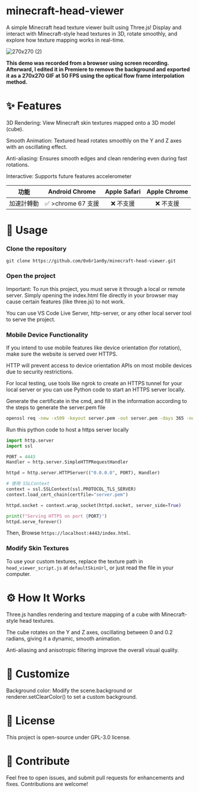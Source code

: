 # minecraft-head-viewer
A simple Minecraft head texture viewer built using Three.js! Display and interact with Minecraft-style head textures in 3D, rotate smoothly, and explore how texture mapping works in real-time.

![270x270 (2)](https://github.com/user-attachments/assets/eb446fec-8ce8-48d3-92d3-df1db1bc73ec)

**This demo was recorded from a browser using screen recording. Afterward, I edited it in Premiere to remove the background and exported it as a 270x270 GIF at 50 FPS using the optical flow frame interpolation method.**

# ✨ Features
3D Rendering: View Minecraft skin textures mapped onto a 3D model (cube).

Smooth Animation: Textured head rotates smoothly on the Y and Z axes with an oscillating effect.

Anti-aliasing: Ensures smooth edges and clean rendering even during fast rotations.

Interactive: Supports future features accelerometer

| 功能            | Android Chrome | Apple Safari | Apple Chrome |
|---------------|:--------------:|:------------:|:------------:|
| 加速計轉動    | ✅ >chrome 67 支援        | ❌ 不支援    | ❌ 不支援    |

# 🔧 Usage
### Clone the repository

`git clone https://github.com/0x6r1an0y/minecraft-head-viewer.git`

### Open the project

Important: To run this project, you must serve it through a local or remote server. Simply opening the index.html file directly in your browser may cause certain features (like three.js) to not work.

You can use VS Code Live Server, http-server, or any other local server tool to serve the project.


### Mobile Device Functionality

If you intend to use mobile features like device orientation (for rotation), make sure the website is served over HTTPS.

HTTP will prevent access to device orientation APIs on most mobile devices due to security restrictions.

For local testing, use tools like ngrok to create an HTTPS tunnel for your local server or you can use Python code to start an HTTPS server locally.

Generate the certificate in the cmd, and fill in the information according to the steps to generate the server.pem file
```bash
openssl req -new -x509 -keyout server.pem -out server.pem -days 365 -nodes
```

Run this python code to host a https server locally
```python
import http.server
import ssl

PORT = 4443
Handler = http.server.SimpleHTTPRequestHandler

httpd = http.server.HTTPServer(("0.0.0.0", PORT), Handler)

# 使用 SSLContext
context = ssl.SSLContext(ssl.PROTOCOL_TLS_SERVER)
context.load_cert_chain(certfile="server.pem")

httpd.socket = context.wrap_socket(httpd.socket, server_side=True)

print(f"Serving HTTPS on port {PORT}")
httpd.serve_forever()
```

Then, Browse `https://localhost:4443/index.html`.

### Modify Skin Textures

To use your custom textures, replace the texture path in `head_viewer_script.js` at `defaultSkinUrl`, or just read the file in your computer.

# ⚙️ How It Works
Three.js handles rendering and texture mapping of a cube with Minecraft-style head textures.

The cube rotates on the Y and Z axes, oscillating between 0 and 0.2 radians, giving it a dynamic, smooth animation.

Anti-aliasing and anisotropic filtering improve the overall visual quality.

# 🎨 Customize

Background color: Modify the scene.background or renderer.setClearColor() to set a custom background.

# 📄 License
This project is open-source under GPL-3.0 license.

# 👾 Contribute
Feel free to open issues, and submit pull requests for enhancements and fixes. Contributions are welcome!
